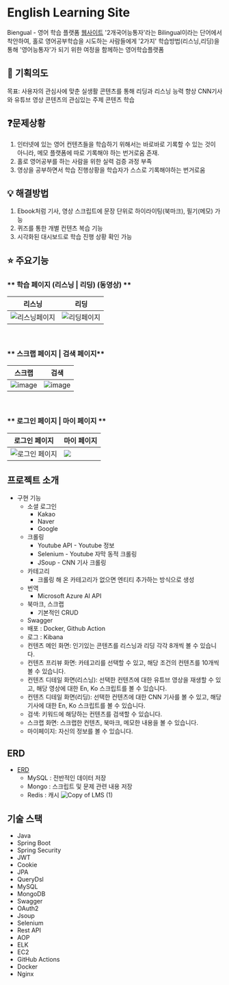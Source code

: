 # English Learning Site

Biengual - 영어 학습 플랫폼 [웹사이트](https://biengual.store)
'2개국어능통자'라는 Bilingual이라는 단어에서 착안하여, 홀로 영어공부학습을 시도하는 사람들에게 '2가지' 학습방법(리스닝,리딩)을 통해 '영어능통자'가 되기 위한 여정을 함께하는 영어학습플랫폼

## 🎯 기획의도

목표: 사용자의 관심사에 맞춘 실생활 콘텐츠를 통해 리딩과 리스닝 능력 향상
CNN기사와 유튜브 영상 콘텐츠의 관심있는 주제 콘텐츠 학습

## ❓문제상황

1. 인터넷에 있는 영어 컨텐츠들을 학습하기 위해서는 바로바로 기록할 수 있는 것이 아니라, 메모 플랫폼에 따로 기록해야 하는 번거로움 존재.
2. 홀로 영어공부를 하는 사람을 위한 실력 검증 과정 부족
3. 영상을 공부하면서 학습 진행상황을 학습자가 스스로 기록해야하는 번거로움

## 💡 해결방법

1. Ebook처럼 기사, 영상 스크립트에 문장 단위로 하이라이팅(북마크), 필기(메모) 가능
2. 퀴즈를 통한 개별 컨텐츠 복습 기능
3. 시각화된 대시보드로 학습 진행 상황 확인 가능

## ⭐ 주요기능

### ** 학습 페이지 (리스닝 | 리딩) (동영상) **

| 리스닝                                                                                                  | 리딩                                                                                                 |
| ------------------------------------------------------------------------------------------------------- | ---------------------------------------------------------------------------------------------------- |
| ![리스닝페이지](https://github.com/user-attachments/assets/daae7e8f-4971-4e25-808b-e4dc0abf0fbf) | ![리딩페이지](https://github.com/user-attachments/assets/ea6a3b24-2114-4903-9a5d-23def8a2c312) |

<br />

### ** 스크랩 페이지 | 검색 페이지**

| 스크랩                                                                                    | 검색                                                                                      |
| ----------------------------------------------------------------------------------------- | ----------------------------------------------------------------------------------------- |
| ![image](https://github.com/user-attachments/assets/9a5b62b7-771d-475c-bba6-1b820a0122ba) | ![image](https://github.com/user-attachments/assets/dd1cc328-fead-42d8-b1dd-bcf521a36b04) |

<br />

### ** 로그인 페이지 | 마이 페이지 **

| 로그인 페이지                                                                                     | 마이 페이지                                                                                 |
| ------------------------------------------------------------------------------------------------- | ------------------------------------------------------------------------------------------- |
| ![로그인 페이지](https://github.com/user-attachments/assets/4b34b340-8ede-45aa-83af-6e8442d41015) | <img src="https://github.com/user-attachments/assets/84e0e995-5eb9-4ab7-86ff-b05d6b52337f"> |
## 프로젝트 소개

- 구현 기능
    - 소셜 로그인
        - Kakao
        - Naver
        - Google
    - 크롤링
        - Youtube API - Youtube 정보
        - Selenium - Youtube 자막 동적 크롤링
        - JSoup - CNN 기사 크롤링
    - 카테고리
        - 크롤링 해 온 카테고리가 없으면 엔티티 추가하는 방식으로 생성
    - 번역
        - Microsoft Azure AI API
    - 북마크, 스크랩
        - 기본적인 CRUD
    - Swagger
    - 배포 : Docker, Github Action
    - 로그 : Kibana
    - 컨텐츠 메인 화면: 인기있는 콘텐츠를 리스닝과 리딩 각각 8개씩 볼 수 있습니다.
    - 컨텐츠 프리뷰 화면: 카테고리를 선택할 수 있고, 해당 조건의 컨텐츠를 10개씩 볼 수 있습니다.
    - 컨텐츠 디테일 화면(리스닝): 선택한 컨텐츠에 대한 유튜브 영상을 재생할 수 있고, 해당 영상에 대한 En, Ko 스크립트를 볼 수 있습니다.
    - 컨텐츠 디테일 화면(리딩): 선택한 컨텐츠에 대한 CNN 기사를 볼 수 있고, 해당 기사에 대한 En, Ko 스크립트를 볼 수 있습니다.
    - 검색: 키워드에 해당하는 컨텐츠를 검색할 수 있습니다.
    - 스크랩 화면: 스크랩한 컨텐츠, 북마크, 메모한 내용을 볼 수 있습니다.
    - 마이페이지: 자신의 정보를 볼 수 있습니다.

## ERD
- [ERD](httpsdbdiagram.iodCopy-of-LMS-670dcf7397a66db9a3f9b8c4)
    - MySQL : 전반적인 데이터 저장
    - Mongo : 스크립트 및 문제 관련 내용 저장
    - Redis : 캐시
    ![Copy of LMS (1)](https://github.com/user-attachments/assets/dbd6171e-58d8-4969-a3c6-3459e6a79a12)

## 기술 스택
 - Java
 - Spring Boot
 - Spring Security
 - JWT
 - Cookie
 - JPA
 - QueryDsl
 - MySQL
 - MongoDB
 - Swagger
 - OAuth2
 - Jsoup
 - Selenium
 - Rest API
 - AOP
 - ELK
 - EC2
 - GitHub Actions
 - Docker
 - Nginx
